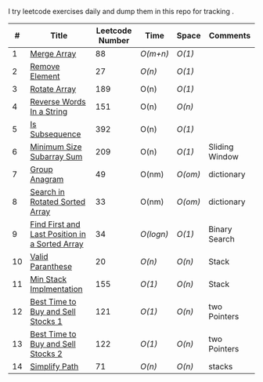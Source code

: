 I try leetcode exercises daily and dump them in this repo for tracking . 

|# | Title | Leetcode Number | Time | Space | Comments 
|---| ----- | --------- | ---- | ----- | -------- |
|1 | [Merge Array](https://leetcode.com/problems/merge-sorted-array/description/) | 88 | _O(m+n)_ | _O(1)_ | |
|2 | [Remove Element](https://leetcode.com/problems/remove-element/description/) | 27 | _O(n)_ |_O(1)_ | |
|3 | [Rotate Array](https://leetcode.com/problems/rotate-array/description/) | 189 | O(n) |_O(1)_| |
|4 | [Reverse Words In a String](https://leetcode.com/problems/reverse-words-in-a-string/) | 151 | O(n) |_O(n)_| |
|5 | [Is Subsequence](https://leetcode.com/problems/is-subsequence/) | 392 | O(n) |_O(1)_| |
|6 | [Minimum Size Subarray Sum](https://leetcode.com/problems/minimum-size-subarray-sum/) | 209 | O(n) |_O(1)_| Sliding Window|
|7 | [Group Anagram](https://leetcode.com/problems/group-anagrams/) | 49 | O(nm) |_O(om)_| dictionary|
|8 | [Search in Rotated Sorted Array](https://leetcode.com/problems/search-in-rotated-sorted-array/) | 33 | O(nm) |_O(om)_| dictionary|
|9 | [Find First and Last Position in a Sorted Array](https://leetcode.com/problems/find-first-and-last-position-of-element-in-sorted-array/) | 34 | _O(logn)_ |_O(1)_| Binary Search  |
|10 | [Valid Paranthese](https://leetcode.com/problems/valid-parentheses/) | 20 | _O(n)_ |_O(n)_| Stack|
|11 | [Min Stack Implmentation](https://leetcode.com/problems/min-stack/) | 155 | _O(1)_ |_O(n)_| Stack|
|12 | [Best Time to Buy and Sell Stocks 1](https://leetcode.com/problems/best-time-to-buy-and-sell-stock/) | 121 | _O(1)_ |_O(n)_| two Pointers|
|13 | [Best Time to Buy and Sell Stocks 2](https://leetcode.com/problems/best-time-to-buy-and-sell-stock-ii/) | 122 | _O(1)_ |_O(n)_| two Pointers|
|14 | [Simplify Path](https://leetcode.com/problems/simplify-path/) | 71 | _O(n)_ |_O(n)_| stacks|